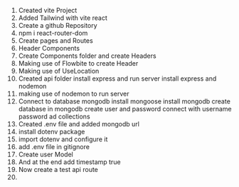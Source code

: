 1) Created vite Project 
2) Added Tailwind with vite react
3) Create a github Repository
4) npm i react-router-dom
5) Create pages and Routes
6) Header Components
7) Create Components folder and create Headers
8) Making use of Flowbite to create Header
9) Making use of UseLocation
10) Created api folder install express and run server
install  express and nodemon
11) making use of nodemon to run server
12) Connect to database mongodb
install mongoose
install mongodb
create database in mongodb create user and password
connect with username password ad collections
13) Created .env file and added mongodb url
14) install dotenv package
15) import dotenv and configure it
16) add .env file in gitignore 
17) Create user Model
18) And at the end add timestamp true
19) Now create a test api route
20) 